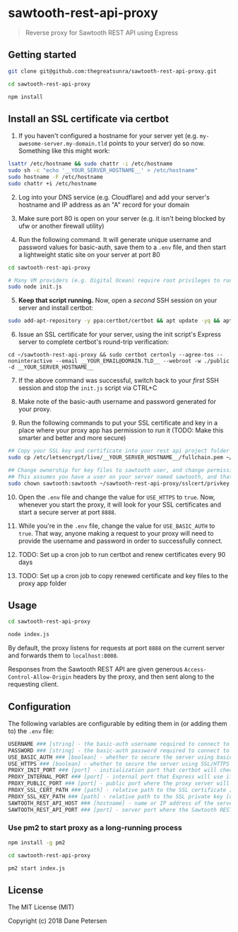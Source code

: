 # sawtooth-rest-api-proxy

> Reverse proxy for Sawtooth REST API using Express

## Getting started

```bash
git clone git@github.com:thegreatsunra/sawtooth-rest-api-proxy.git

cd sawtooth-rest-api-proxy

npm install
```

## Install an SSL certificate via certbot

1) If you haven't configured a hostname for your server yet (e.g. `my-awesome-server.my-domain.tld` points to your server) do so now. Something like this might work:

```bash
lsattr /etc/hostname && sudo chattr -i /etc/hostname
sudo sh -c "echo '__YOUR_SERVER_HOSTNAME__' > /etc/hostname"
sudo hostname -F /etc/hostname
sudo chattr +i /etc/hostname
```

2) Log into your DNS service (e.g. Cloudflare) and add your server's hostname and IP address as an "A" record for your domain

3) Make sure port 80 is open on your server (e.g. it isn't being blocked by ufw or another firewall utility)

4) Run the following command. It will generate unique username and password values for basic-auth, save them to a `.env` file, and then start a lightweight static site on your server at port 80

```bash
cd sawtooth-rest-api-proxy

# Many VM providers (e.g. Digital Ocean) require root privileges to run a service on port 80
sudo node init.js
```

5) **Keep that script running.** Now, open a _second_ SSH session on your server and install certbot:

```bash
sudo add-apt-repository -y ppa:certbot/certbot && apt update -yq && apt install -yq certbot
```

6) Issue an SSL certificate for your server, using the init script's Express server to complete certbot's round-trip verification:

```
cd ~/sawtooth-rest-api-proxy && sudo certbot certonly --agree-tos --noninteractive --email __YOUR_EMAIL@DOMAIN.TLD__ --webroot -w ./public -d __YOUR_SERVER_HOSTNAME__
```

7) If the above command was successful, switch back to your _first_ SSH session and stop the `init.js` script via CTRL+C

8) Make note of the basic-auth username and password generated for your proxy. 

9) Run the following commands to put your SSL certificate and key in a place where your proxy app has permission to run it (TODO: Make this smarter and better and more secure)

```bash
## Copy your SSL key and certificate into your rest api project folder
sudo cp /etc/letsencrypt/live/__YOUR_SERVER_HOSTNAME__/fullchain.pem ~/sawtooth-rest-api-proxy/sslcert/fullchain.pem  && sudo cp /etc/letsencrypt/live/__YOUR_SERVER_HOSTNAME__/privkey.pem ~/sawtooth-rest-api-proxy/sslcert/privkey.pem

## Change ownership for key files to sawtooth user, and change permissions
## This assumes you have a user on your server named sawtooth, and that user is responsible for running things
sudo chown sawtooth:sawtooth ~/sawtooth-rest-api-proxy/sslcert/privkey.pem ~/sawtooth-rest-api-proxy/sslcert/fullchain.pem && chmod 755 ~/sawtooth-rest-api-proxy/sslcert/privkey.pem ~/sawtooth-rest-api-proxy/sslcert/fullchain.pem
```

10) Open the `.env` file and change the value for `USE_HTTPS` to `true`. Now, whenever you start the proxy, it will look for your SSL certificates and start a secure server at port `8888`.

11) While you're in the `.env` file, change the value for `USE_BASIC_AUTH` to `true`. That way, anyone making a request to your proxy will need to provide the username and password in order to successfully connect.

11) TODO: Set up a cron job to run certbot and renew certificates every 90 days

12) TODO: Set up a cron job to copy renewed certificate and key files to the proxy app folder

## Usage

```bash
cd sawtooth-rest-api-proxy

node index.js
```

By default, the proxy listens for requests at port `8888` on the current server and forwards them to `localhost:8008`.

Responses from the Sawtooth REST API are given generous `Access-Control-Allow-Origin` headers by the proxy, and then sent along to the requesting client.

## Configuration

The following variables are configurable by editing them in (or adding them to) the `.env` file:

```bash
USERNAME ### [string] - the basic-auth username required to connect to the proxy server [default_value: generated by init.js]
PASSWORD ### [string] - the basic-auth password required to connect to the proxy server [default_value: generated by init.js]
USE_BASIC_AUTH ### [boolean] - whether to secure the server using basic-auth [default_value: false]
USE_HTTPS ### [boolean] - whether to secure the server using SSL/HTTPS (requires a certificate and key) [default_value: false]
PROXY_INIT_PORT ### [port] - initialization port that certbot will check to validate server [default_value: 80]
PROXY_INTERNAL_PORT ### [port] - internal port that Express will use if using SSL/HTTPS to secure the public port [default_value: 8887]
PROXY_PUBLIC_PORT ### [port] - public port where the proxy server will be exposed [default_value: 8888]
PROXY_SSL_CERT_PATH ### [path] - relative path to the SSL certificate [default_value: ./sslcert/fullchain.pem]
PROXY_SSL_KEY_PATH ### [path] - relative path to the SSL private key [default_value: ./sslcert/privkey.pem]
SAWTOOTH_REST_API_HOST ### [hostname] - name or IP address of the server that's hosting the Sawtooth REST API [default_value: localhost]
SAWTOOTH_REST_API_PORT ### [port] - server port where the Sawtooth REST API is exposed [default_value: localhost]
```

### Use pm2 to start proxy as a long-running process

```bash
npm install -g pm2

cd sawtooth-rest-api-proxy

pm2 start index.js
```

## License

The MIT License (MIT)

Copyright (c) 2018 Dane Petersen
